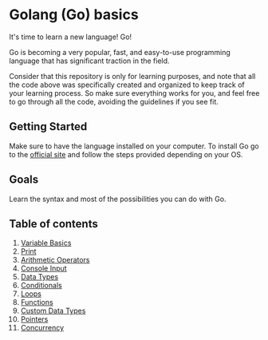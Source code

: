 # Golang (Go) basics

It's time to learn a new language! Go!

Go is becoming a very popular, fast, and easy-to-use programming language that has significant traction in the field.

Consider that this repository is only for learning purposes, and note that all the code above was specifically created and organized to keep track of your learning process. So make sure everything works for you, and feel free to go through all the code, avoiding the guidelines if you see fit.

## Getting Started
Make sure to have the language installed on your computer. To install Go go to the <a href="https://go.dev/dl/" target="_blank">official site</a> and follow the steps provided depending on your OS.

## Goals
Learn the syntax and most of the possibilities you can do with Go.

## Table of contents

1. [Variable Basics](1_Variables_basic)
2. [Print](2_Printing)
3. [Arithmetic Operators](3_ArithmeticOperators)
4. [Console Input](4_ConsoleInput)
5. [Data Types](5_DataTypes)
6. [Conditionals](6_Conditionals)
7. [Loops](7_Loops)
8. [Functions](8_Functions)
9. [Custom Data Types](9_DataTypesStruct_custom)
10. [Pointers](10_Pointers)
11. [Concurrency](Concurrency)
